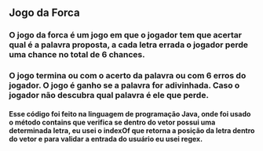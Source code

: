 ## Jogo da Forca
### O jogo da forca é um jogo em que o jogador tem que acertar qual é a palavra proposta, a cada letra errada o jogador perde uma chance no total de 6 chances. 
### O jogo termina ou com o acerto da palavra ou com 6 erros do jogador. O jogo é ganho se a palavra for adivinhada. Caso o jogador não descubra qual palavra é ele que perde.

#### Esse código foi feito na linguagem de programação Java, onde foi usado o método contains que verifica se dentro do vetor possui uma determinada letra, eu usei o indexOf que retorna a posição da letra dentro do vetor e para validar a entrada do usuário eu usei regex.
